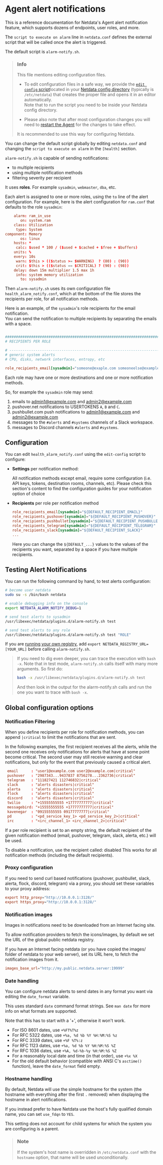 # Agent alert notifications

This is a reference documentation for Netdata's Agent alert notification feature, which supports dozens of endpoints, user roles, and more.

The `script to execute on alarm` line in `netdata.conf` defines the external script that will be called once the alert is triggered.

The default script is `alarm-notify.sh`.

> ### Info
>
> This file mentions editing configuration files.  
>
> - To edit configuration files in a safe way, we provide the [`edit config` script](/docs/netdata-agent/configuration/README.md#edit-netdataconf)located in your [Netdata config directory](/docs/netdata-agent/configuration/README.md#the-netdata-config-directory) (typically is `/etc/netdata`) that creates the proper file and opens it in an editor automatically.  
> Note that to run the script you need to be inside your Netdata config directory.
>
> - Please also note that after most configuration changes you will need to [restart the Agent](/packaging/installer/README.md#maintaining-a-netdata-agent-installation) for the changes to take effect.
>
> It is recommended to use this way for configuring Netdata.

You can change the default script globally by editing `netdata.conf` and changing the `script to execute on alarm` in the `[health]` section.

`alarm-notify.sh` is capable of sending notifications:

- to multiple recipients
- using multiple notification methods
- filtering severity per recipient

It uses **roles**. For example `sysadmin`, `webmaster`, `dba`, etc.

Each alert is assigned to one or more roles, using the `to` line of the alert  configuration. For example, here is the alert configuration for `ram.conf` that defaults to the role `sysadmin`:

```conf
    alarm: ram_in_use
       on: system.ram
    class: Utilization
     type: System
component: Memory
       os: linux
    hosts: *
     calc: $used * 100 / ($used + $cached + $free + $buffers)
    units: %
    every: 10s
     warn: $this > (($status >= $WARNING)  ? (80) : (90))
     crit: $this > (($status == $CRITICAL) ? (90) : (98))
    delay: down 15m multiplier 1.5 max 1h
     info: system memory utilization
       to: sysadmin
```

Then `alarm-notify.sh` uses its own configuration file `health_alarm_notify.conf`, which at the bottom of the file stores the recipients per role, for all notification methods.

Here is an example, of the `sysadmin`'s role recipients for the email notification.  
You can send the notification to multiple recipients by separating the emails with a space.

```conf

###############################################################################
# RECIPIENTS PER ROLE

# -----------------------------------------------------------------------------
# generic system alerts
# CPU, disks, network interfaces, entropy, etc

role_recipients_email[sysadmin]="someone@exaple.com someoneelse@example.com"
```

Each role may have one or more destinations and one or more notification methods.

So, for example the `sysadmin` role may send:

1. emails to admin1@example.com and admin2@example.com
2. pushover.net notifications to USERTOKENS `A`, `B` and `C`.
3. pushbullet.com push notifications to admin1@example.com and admin2@example.com
4. messages to the `#alerts` and `#systems` channels of a Slack workspace.
5. messages to Discord channels `#alerts` and `#systems`.

## Configuration

You can edit `health_alarm_notify.conf` using the `edit-config` script to configure:

- **Settings** per notification method:

     All notification methods except email, require some configuration (i.e. API keys, tokens, destination rooms, channels, etc). Please check this section's content to find the configuration guides for your notification option of choice

- **Recipients** per role per notification method

     ```conf
     role_recipients_email[sysadmin]="${DEFAULT_RECIPIENT_EMAIL}"
     role_recipients_pushover[sysadmin]="${DEFAULT_RECIPIENT_PUSHOVER}"
     role_recipients_pushbullet[sysadmin]="${DEFAULT_RECIPIENT_PUSHBULLET}"
     role_recipients_telegram[sysadmin]="${DEFAULT_RECIPIENT_TELEGRAM}"
     role_recipients_slack[sysadmin]="${DEFAULT_RECIPIENT_SLACK}"
     ...
     ```

     Here you can change the `${DEFAULT_...}` values to the values of the recipients you want, separated by a space if you have multiple recipients.

## Testing Alert Notifications

You can run the following command by hand, to test alerts configuration:

```sh
# become user netdata
sudo su -s /bin/bash netdata

# enable debugging info on the console
export NETDATA_ALARM_NOTIFY_DEBUG=1

# send test alerts to sysadmin
/usr/libexec/netdata/plugins.d/alarm-notify.sh test

# send test alerts to any role
/usr/libexec/netdata/plugins.d/alarm-notify.sh test "ROLE"
```

If you are [running your own registry](/src/registry/README.md#run-your-own-registry), add `export NETDATA_REGISTRY_URL=[YOUR_URL]` before calling `alarm-notify.sh`.

> If you need to dig even deeper, you can trace the execution with `bash -x`. Note that in test mode, `alarm-notify.sh` calls itself with many more arguments. So first do:
>
>```sh
>bash -x /usr/libexec/netdata/plugins.d/alarm-notify.sh test
>```
>
> And then look in the output for the alarm-notify.sh calls and run the one you want to trace with `bash -x`.

## Global configuration options

### Notification Filtering

When you define recipients per role for notification methods, you can append `|critical` to limit the notifications that are sent.

In the following examples, the first recipient receives all the alerts, while the second one receives only notifications for alerts that have at some point become critical.
The second user may still receive warning and clear notifications, but only for the event that previously caused a critical alert.

```conf
 email      : "user1@example.com user2@example.com|critical"
 pushover   : "2987343...9437837 8756278...2362736|critical"
 telegram   : "111827421 112746832|critical"
 slack      : "alerts disasters|critical"
 alerta     : "alerts disasters|critical"
 flock      : "alerts disasters|critical"
 discord    : "alerts disasters|critical"
 twilio     : "+15555555555 +17777777777|critical"
 messagebird: "+15555555555 +17777777777|critical"
 kavenegar  : "09155555555 09177777777|critical"
 pd         : "<pd_service_key_1> <pd_service_key_2>|critical"
 irc        : "<irc_channel_1> <irc_channel_2>|critical"
```

If a per role recipient is set to an empty string, the default recipient of the given
notification method (email, pushover, telegram, slack, alerta, etc.) will be used.

To disable a notification, use the recipient called: disabled
This works for all notification methods (including the default recipients).

### Proxy configuration

If you need to send curl based notifications (pushover, pushbullet, slack, alerta,
flock, discord, telegram) via a proxy, you should set these variables to your proxy address:

```conf
export http_proxy="http://10.0.0.1:3128/"
export https_proxy="http://10.0.0.1:3128/"
```

### Notification images

Images in notifications need to be downloaded from an Internet facing site.

To allow notification providers to fetch the icons/images, by default we set the URL of the global public netdata registry.

If you have an Internet facing netdata (or you have copied the images/ folder
of netdata to your web server), set its URL here, to fetch the notification
images from it.

```conf
images_base_url="http://my.public.netdata.server:19999"
```

### Date handling

You can configure netdata alerts to send dates in any format you want via editing the `date_format` variable.

This uses standard `date` command format strings. See `man date` for
more info on what formats are supported.

Note that this has to start with a '+', otherwise it won't work.

- For ISO 8601 dates, use `+%FT%T%z`
- For RFC 5322 dates, use `+%a, %d %b %Y %H:%M:%S %z`
- For RFC 3339 dates, use `+%F %T%:z`
- For RFC 1123 dates, use `+%a, %d %b %Y %H:%M:%S %Z`
- For RFC 1036 dates, use `+%A, %d-%b-%y %H:%M:%S %Z`
- For a reasonably local date and time (in that order), use `+%x %X`
- For the old default behavior (compatible with ANSI C's `asctime()` function), leave the `date_format` field empty.

### Hostname handling

By default, Netdata will use the simple hostname for the system (the hostname with everything after the first `.` removed) when displaying the hostname in alert notifications.

If you instead prefer to have Netdata use the host's fully qualified domain name, you can set `use_fdqn` to `YES`.

This setting does not account for child systems for which the system you are configuring is a parent.

> ### Note
>
> If the system's host name is overridden in `/etc/netdata.conf` with the `hostname` option, that name will be used unconditionally.
